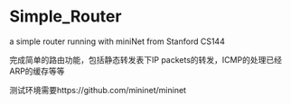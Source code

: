 Simple_Router
=============
a simple router running with miniNet from Stanford CS144

完成简单的路由功能，包括静态转发表下IP packets的转发，ICMP的处理已经ARP的缓存等等

测试环境需要https://github.com/mininet/mininet
